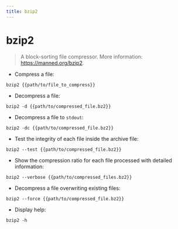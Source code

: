 ```yaml
---
title: bzip2
---
```

# bzip2

> A block-sorting file compressor.
> More information: <https://manned.org/bzip2>.

- Compress a file:

`bzip2 {{path/to/file_to_compress}}`

- Decompress a file:

`bzip2 -d {{path/to/compressed_file.bz2}}`

- Decompress a file to `stdout`:

`bzip2 -dc {{path/to/compressed_file.bz2}}`

- Test the integrity of each file inside the archive file:

`bzip2 --test {{path/to/compressed_file.bz2}}`

- Show the compression ratio for each file processed with detailed information:

`bzip2 --verbose {{path/to/compressed_files.bz2}}`

- Decompress a file overwriting existing files:

`bzip2 --force {{path/to/compressed_file.bz2}}`

- Display help:

`bzip2 -h`
